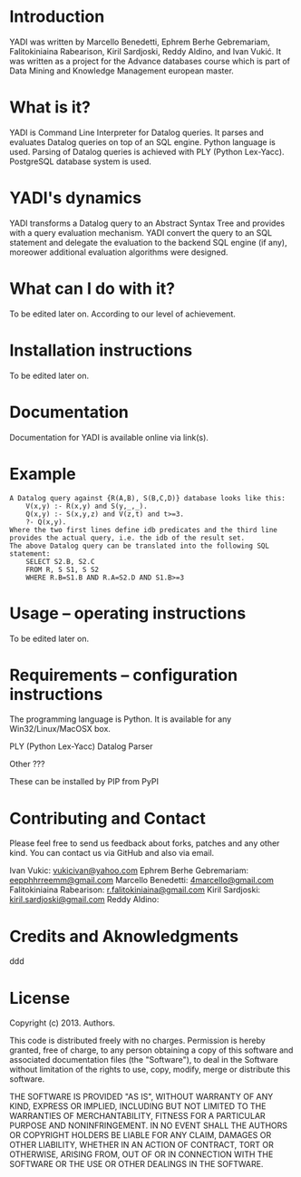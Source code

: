 # Introduction

YADI was written by Marcello Benedetti, Ephrem Berhe Gebremariam, Falitokiniaina Rabearison, Kiril Sardjoski, Reddy Aldino, and Ivan Vukić. It was written as a project for the Advance databases course which is part of Data Mining and Knowledge Management european master.


# What is it?

YADI is Command Line Interpreter for Datalog queries. It parses and evaluates Datalog queries on top of an SQL engine. Python language is used. Parsing of Datalog queries is achieved with PLY (Python Lex-Yacc). PostgreSQL database system is used.


# YADI's dynamics

YADI transforms a Datalog query to an Abstract Syntax Tree and provides with a query evaluation mechanism. YADI convert the query to an SQL statement and delegate the evaluation to the backend SQL engine (if any), moreower additional evaluation algorithms were designed. 


# What can I do with it?

To be edited later on. According to our level of achievement.


# Installation instructions

To be edited later on.


# Documentation

Documentation for YADI is available online via link(s). 


# Example
	A Datalog query against {R(A,B), S(B,C,D)} database looks like this:
		V(x,y) :- R(x,y) and S(y,_,_). 
		Q(x,y) :- S(x,y,z) and V(z,t) and t>=3.
		?- Q(x,y).
	Where the two first lines define idb predicates and the third line provides the actual query, i.e. the idb of the result set.
	The above Datalog query can be translated into the following SQL statement:
		SELECT S2.B, S2.C 
		FROM R, S S1, S S2  
		WHERE R.B=S1.B AND R.A=S2.D AND S1.B>=3
		

# Usage – operating instructions
To be edited later on.
	

# Requirements – configuration instructions

The programming language is Python. It is available for any Win32/Linux/MacOSX box. 

PLY (Python Lex-Yacc) Datalog Parser

Other ???

These can be installed by PIP from PyPI


# Contributing and Contact

Please feel free to send us feedback about forks, patches and any other kind. You can contact us via GitHub and also via email.

Ivan Vukic: vukicivan@yahoo.com
Ephrem Berhe Gebremariam: eepphhrreemm@gmail.com
Marcello Benedetti: 4marcello@gmail.com
Falitokiniaina Rabearison: r.falitokiniaina@gmail.com
Kiril Sardjoski: kiril.sardjoski@gmail.com
Reddy Aldino:


# Credits and Aknowledgments

ddd


# License

Copyright (c) 2013. Authors. 

This code is distributed freely with no charges. Permission is hereby granted, free of charge, to any person obtaining a copy of this software and associated documentation files (the "Software"), to deal in the Software without limitation of the rights to use, copy, modify, merge or distribute this software.

THE SOFTWARE IS PROVIDED "AS IS", WITHOUT WARRANTY OF ANY KIND, EXPRESS OR IMPLIED, INCLUDING BUT NOT LIMITED TO THE WARRANTIES OF MERCHANTABILITY, FITNESS FOR A PARTICULAR PURPOSE AND NONINFRINGEMENT. IN NO EVENT SHALL THE AUTHORS OR COPYRIGHT HOLDERS BE LIABLE FOR ANY CLAIM, DAMAGES OR OTHER LIABILITY, WHETHER IN AN ACTION OF CONTRACT, TORT OR OTHERWISE, ARISING FROM, OUT OF OR IN CONNECTION WITH THE SOFTWARE OR THE USE OR OTHER DEALINGS IN THE SOFTWARE.

